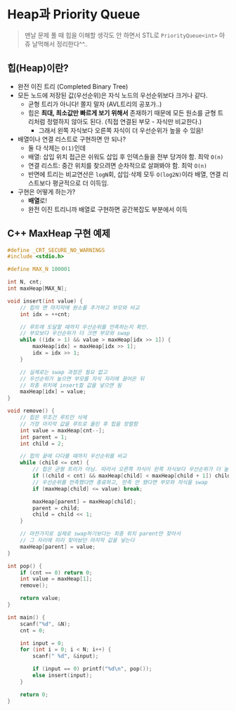 # Heap과 Priority Queue

> 맨날 문제 풀 때 힙을 이해할 생각도 안 하면서 STL로 `PriorityQueue<int>` 아쥬 날먹해서 정리한다^^..

## 힙(Heap)이란?

- 완전 이진 트리 (Completed Binary Tree)
- 모든 노드에 저장된 값(우선순위)은 자식 노드의 우선순위보다 크거나 같다.
  - 균형 트리가 아니다! 쫄지 말자 (AVL트리의 공포가..)
  - 힙은 **최대, 최소값만 빠르게 보기 위해서** 존재하기 때문에 모든 원소를 균형 트리처럼 정렬하지 않아도 된다. (직접 연결된 부모 - 자식만 비교한다.)
    - 그래서 왼쪽 자식보다 오른쪽 자식이 더 우선순위가 높을 수 있음!
- 배열이나 연결 리스트로 구현하면 안 되나?
  - 둘 다 삭제는 `O(1)`인데
  - 배열: 삽입 위치 접근은 쉬워도 삽입 후 인덱스들을 전부 당겨야 함. 최악 `O(n)`
  - 연결 리스트: 중간 위치를 찾으려면 순차적으로 살펴봐야 함. 최악 `O(n)`
  - 반면에 트리는 비교연산은 `logN`회, 삽입·삭제 모두 `O(log2N)`이라 배열, 연결 리스트보다 평균적으로 더 이득임.
- 구현은 어떻게 하는가?
  - **배열**로!
  - 완전 이진 트리니까 배열로 구현하면 공간복잡도 부분에서 이득

## C++ MaxHeap 구현 예제

```C++
#define _CRT_SECURE_NO_WARNINGS
#include <stdio.h>

#define MAX_N 100001

int N, cnt;
int maxHeap[MAX_N];

void insert(int value) {
	// 힙의 맨 마지막에 원소를 추가하고 부모와 비교
	int idx = ++cnt;

	// 루트에 도달할 때까지 우선순위를 만족하는지 확인.
	// 부모보다 우선순위가 더 크면 부모와 swap
	while ((idx > 1) && value > maxHeap[idx >> 1]) {
		maxHeap[idx] = maxHeap[idx >> 1];
		idx = idx >> 1;
	}

	// 실제로는 swap 과정은 필요 없고
	// 우선순위가 높으면 부모를 자식 자리에 끌어온 뒤
	// 최종 위치에 insert할 값을 넣으면 됨
	maxHeap[idx] = value;
}

void remove() {
	// 힙은 무조건 루트만 삭제
	// 가장 마지막 값을 루트로 올린 후 힙을 정렬함
	int value = maxHeap[cnt--];
	int parent = 1;
	int child = 2;

	// 힙의 끝에 다다를 때까지 우선순위를 비교
	while (child <= cnt) {
		// 힙은 균형 트리가 아님. 따라서 오른쪽 자식이 왼쪽 자식보다 우선순위가 더 높다면 해당 방향으로 진행함
		if ((child < cnt) && maxHeap[child] < maxHeap[child + 1]) child++;
		// 우선순위를 만족했다면 종료하고, 만족 안 됐다면 부모와 자식을 swap
		if (maxHeap[child] <= value) break;

		maxHeap[parent] = maxHeap[child];
		parent = child;
		child = child << 1;
	}

	// 마찬가지로 실제로 swap하기보다는 최종 위치 parent만 찾아서
	// 그 자리에 미리 찾아놨던 마지막 값을 넣는다
	maxHeap[parent] = value;
}

int pop() {
	if (cnt == 0) return 0;
	int value = maxHeap[1];
	remove();

	return value;
}

int main() {
	scanf("%d", &N);
	cnt = 0;

	int input = 0;
	for (int i = 0; i < N; i++) {
		scanf(" %d", &input);

		if (input == 0) printf("%d\n", pop());
		else insert(input);
	}

	return 0;
}
```
